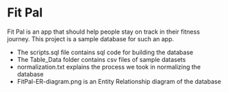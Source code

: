 # Fit Pal
Fit Pal is an app that should help people stay on track in their fitness journey. This project is a sample database for such an app.
- The scripts.sql file contains sql code for building the database
- The Table_Data folder contains csv files of sample datasets
- normalization.txt explains the process we took in normalizing the database
- FitPal-ER-diagram.png is an Entity Relationship diagram of the database
